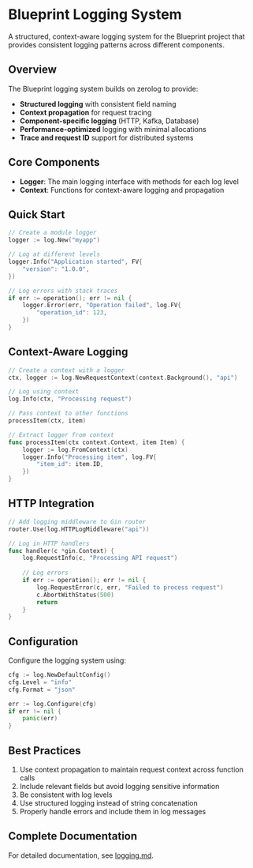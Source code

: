 # Blueprint Logging System

A structured, context-aware logging system for the Blueprint project that provides consistent logging patterns across different components.

## Overview

The Blueprint logging system builds on zerolog to provide:

- **Structured logging** with consistent field naming
- **Context propagation** for request tracing
- **Component-specific logging** (HTTP, Kafka, Database)
- **Performance-optimized** logging with minimal allocations
- **Trace and request ID** support for distributed systems

## Core Components

- **Logger**: The main logging interface with methods for each log level
- **Context**: Functions for context-aware logging and propagation

## Quick Start

```go
// Create a module logger
logger := log.New("myapp")

// Log at different levels
logger.Info("Application started", FV{
    "version": "1.0.0",
})

// Log errors with stack traces
if err := operation(); err != nil {
    logger.Error(err, "Operation failed", log.FV{
        "operation_id": 123,
    })
}
```

## Context-Aware Logging

```go
// Create a context with a logger
ctx, logger := log.NewRequestContext(context.Background(), "api")

// Log using context
log.Info(ctx, "Processing request")

// Pass context to other functions
processItem(ctx, item)

// Extract logger from context
func processItem(ctx context.Context, item Item) {
    logger := log.FromContext(ctx)
    logger.Info("Processing item", log.FV{
        "item_id": item.ID,
    })
}
```

## HTTP Integration

```go
// Add logging middleware to Gin router
router.Use(log.HTTPLogMiddleware("api"))

// Log in HTTP handlers
func handler(c *gin.Context) {
    log.RequestInfo(c, "Processing API request")
    
    // Log errors
    if err := operation(); err != nil {
        log.RequestError(c, err, "Failed to process request")
        c.AbortWithStatus(500)
        return
    }
}
```

## Configuration

Configure the logging system using:

```go
cfg := log.NewDefaultConfig()
cfg.Level = "info"
cfg.Format = "json"

err := log.Configure(cfg)
if err != nil {
    panic(err)
}
```

## Best Practices

1. Use context propagation to maintain request context across function calls
2. Include relevant fields but avoid logging sensitive information
3. Be consistent with log levels
4. Use structured logging instead of string concatenation
5. Properly handle errors and include them in log messages

## Complete Documentation

For detailed documentation, see [logging.md](../docs/log/logging.md).
